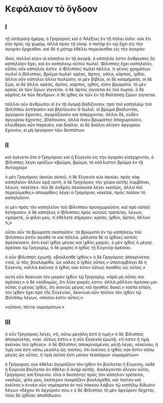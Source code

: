 # Κεφάλαιον τὸ ὄγδοον
## I

τῇ ὑστεραίᾳ ἡμέρᾳ, ὁ Γρηγόριος καὶ ὁ Ἀλέξιος ἐν τῇ πόλει εἰσίν. οὐκ ἔτι εἰσι πρὸς τῷ χωρίῳ, ἀλλὰ πρὸς τῇ οἰκίᾳ. ὁ πατὴρ ἐν νῷ ἔχει εἰς τὴν ἀγορὰν ἔρχεσθαι. καὶ δὲ ἡ μήτηρ ἐθέλει πορεύεσθαι εἰς τὴν ἀγορὰν.

ἰδού, πολλοί εἰσιν οἱ κάπηλοι ἐν τῇ ἀγορᾷ. ὁ κάπηλός ἐστιν ἄνθρωπος ὃς καπηλεῖον ἔχει, καὶ ἐν καπηλείῳ αὐτοῦ πωλεῖ. Φίλιππος ἔχει καπηλεῖον, οὗτος οὖν κάπηλός ἐστιν. ὁ Φίλιππος πωλεῖ πόλλα. τί γένος χρημάτων πωλεῖ ὁ Φίλιππος; βρῶμα πωλεῖ· κρέας, ἄρτος, γάλα, κάρπος, ἰχθύς. ἄλλοι οὖν κάπηλοι ἄλλα πωλῶσιν, οἱ μὲν βιβλία, οἱ δὲ κοσμήματα, οἱ δὲ ζῴα, οἱ δὲ ἄλλα.
κρέας, ἄρτος, κάρπος, ἰχθύς, εἰσιν βρώματα. τὸ μὲν κρέας ἐκ τῶν ζῴων γίγνεται. ὁ δὲ ἄρτος γίγνεται ἐκ τοῦ πυροῦ. ὁ δὲ κάρπος ἐκ τῶν δένδρων. ὁ δὲ ἰχθύς ἐκ τῶν ἐν τῇ θαλάσσῃ ζῴων γίγνεται.

πόλλοι οὖν ἄνθρωποι οἳ ἐν τῇ ἀγορᾷ βαδίζουσιν, πρὸ τοῦ καπηλείῳ τοῦ Φιλίππου ἑστήκασιν καὶ βλέπουσιν ἅ πωλεῖ. οἳ βρῶμα βούλονται, ἀργύριον ἔχοντες, ἀγοράζουσιν καὶ ἀπέρχονται. ἄλλοι δὲ, οὐδὲν ἀργυρίου ἔχοντες, βλέπουσιν, ἀλλὰ ἄνευ βρωμάτος ἀποχωροῦσιν. ἐλεύθεροι οὖν πάρεισιν, καὶ δοῦλοι. οἱ δὲ δοῦλοι ὀλίγον ἀργυρίου ἔχουσιν, εἰ μὴ ἀργύριον τῶν δεσπότων.

## II

καὶ ἐγένετο ὅτε ὁ Γρηγόριος καὶ ἡ Εὐγενία εἰς τὴν ἀγορὰν εἰσέρχονται, ὁ Φίλιππος λέγει κράζων  «βρῶμα, βρῶμα, τὸ κάλλιστον βρῶμα ἐν τῇ Ἀντιοχείᾳ»

ὁ μὲν Γρηγόριος ἀκούει αὐτοῦ, ἡ δὲ Εὐγενία οὐκ ἀκούει. πρὸς γὰρ καπηλεῖον ἄλλον ὁρᾷ αὑτή. ὁ δὲ Γρηγόριος τὴν χείρα αὐτῆς λαμβάνει, λέγων, «ἐκεῖσε». τοῦ δὲ ἀνδρὸς ἀκούουσα λέγει «καλῶς, ἀλλὰ ποῖ πορεύομεθα;» ἀποκρίθεις λέγει ὁ Γρηγόριος «ἐκεῖσε, πρὸς τοῦτον τὸ καπηλεῖον».

οἱ μὲν πρὸς τὸν καπηλεῖον τοῦ Φίλιππου προσχωροῦσιν, καὶ πρὸ αὐτοῦ ἑστήκασιν. ὁ δὲ κάπηλος ὁ Φίλιππος πρὸς αὐτοὺς τρέπεται, λέγων, «χαίρετε, ὦ φίλοι μου, τί ἐθέλετε σήμερον; κρεάς, ἰχθύν, ἄρτον, ἄλλον τι;»

οὗτοι οὖν τὰ βρώματα σκοποῦσιν. τὰ βρώματα ἐν τῷ καπηλείῳ τοῦ Φιλίππου ἐστίν ἀγαθά τε καὶ πόλλα. μάλιστα δὲ οἱ ἰχθύες αὐτοῖς ἀρέσκουσιν. ἔστι ἐκεῖ ἰχθὺς μέγας καὶ ἰχθὺς μικρός. ὁ μὲν ἰχθὺς ὁ μέγας ἀρέσκει τῷ Γρηγορίῳ, ὁ δὲ μικρὸς ὁ ἰχθὺς τῇ Εὐγενίᾳ ἀρέσκει.

ὁ οὖν Φίλιππος ἐρωτᾷ, «βούλεσθε ἰχθύν;» ὁ δὲ Γρηγόριος ἀποκρίνεται «ναὶ, ὦ τᾶν, βουλόμεθα. ὡς καλὸς ὁ ἰχθύς οὗτος.» ὑπολαμβάνει δὲ ἡ Εὐγενία, «ἀλλὰ ἐκεῖνος ὁ ἰχθύς οὐκ ἐστιν οὕτως ἀγαθός ὡς οὗτος.»

αὑτὴ οὖν δείκνυσι τὸν μικρὸν ἰχθὺν τῷ Γρηγορίῳ. «ἀρὰ μὴ οὗτός σοι ἀρέσκει;» ὁ δὲ «οὐδαμῶς, ὅτι λίαν μικρός ἐστιν. ἀλλὰ μᾶλλον ἀρέσκει μοι οὗτος ὁ μέγας ἰχθύς, ὅτι ἱκανῶς μέγας καὶ ἀγαθός δοκεῖ.» ταῦτα εἰπῶν, τὸν ἰχθύν ἔχει πρὸ τῆς Εὐγενίας. δείκνυσι οὖν τοῦτον τὸν ἰχθὺν τῷ Φιλίππῳ λέγων, «πόσου ἐστίν οὗτος;»

«οὗτοσι; πέντε νομισμάτων.»

## III

ὁ οὖν Γρηγόριος λέγει, «τί, οὕτω μεγάλη ἐστί ἡ τιμή;» ὁ δὲ Φίλιππος ἀποκρίνεται, «ναί. οὕτως ἐστιν.» ἡ οὖν Εὐγενία ἐρωτᾷ, «τί ἐστιν ἡ τιμή ἐκείνου τοῦ ἰχθύος». ὁ δὲ Φίλιππος ἀποκρινόμενος αὐτῇ λέγει, «ἐκείνου, ἡ τιμή οὐκ ἔστι οὕτω μεγάλη ὥς τούτου, ὅτι ἐκεῖνος ὁ ἰχθύς οὐκ ἔστιν οὕτω μέγας ὥς οὗτος. ἡ τιμὴ αὐτοῦ ἐστι μόνον τεσσάρων νομισμάτων»

ὁ Γρήγοριος οὐκ ἐθέλει ἀγοράζειν τὸν ἰχθὺν ὃν βούλεται ἡ Εὐγενία, οὐδὲ ἡ Εὐγενία βούλεται ὃν ἐθέλει ὁ ἀνὴρ αὐτῆς. διαλέγονται ὀλίγον οὗτοι, Γρηγόριος καὶ Εὐγενία. εἶτα ὁ δεσπότης πρὸς τὸν κάπηλον τρέπεται, «καλῶς, φίλε μου, ἑκάτερον ἀγοράζειν βουλόμεθα, καὶ τοῦτον καὶ ἐκεῖνον.» ἐννέα οὖν νομίσματα ἐκ τοῦ σάκκου λάβων τῷ καπήλῳ δίδωσιν λέγων «δέχου τὸ ἀργύριόν σου.» ὁ δὲ Φίλιππος τὸ μὲν ἀργύριον δέχεται, τοὺς δὲ ἰχθύας ἀποδίδωσιν.
